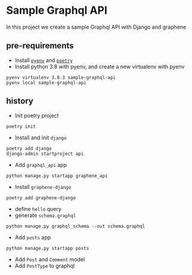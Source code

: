 # Sample Graphql API

In this project we create a sample Graphql API with Django and graphene

## pre-requirements

- Install [`pyenv`][pyenv] and [`poetry`][poetry]
- Install python 3.8 with pyenv, and create a new virtualenv with pyenv

```
pyenv virtualenv 3.8.3 sample-graphql-api
pyenv local sample-graphql-api 
```

## history

- Init poetry project

```
poetry init
```

- Install and init `django`

```
poetry add django
django-admin startproject api
```

- Add `graphql_api` app

```
python manage.py startapp graphene_api
```

- Install `graphene-django`

```
poetry add graphene-django
```

- define `hello` query
- generate `schema.graphql`

```
python manage.py graphql_schema --out schema.graphql
```

- Add `posts` app

```
python manage.py startapp posts
```

- Add `Post` and `Comment` model
- Add `PostType` to graphql

[pyenv]: https://github.com/pyenv/pyenv-installer

[poetry]: https://python-poetry.org/docs/#installation